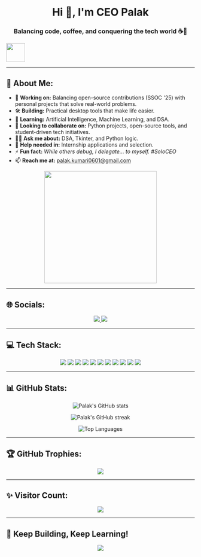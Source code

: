 <h1 align="center">Hi 👋, I'm CEO Palak</h1>
<h3 align="center">Balancing code, coffee, and conquering the tech world ☕🚀</h3>

<img src="https://media.giphy.com/media/hvRJCLFzcasrR4ia7z/giphy.gif" width="50" align="center" />

---

## 💫 About Me:
- 🔭 **Working on:** Balancing open-source contributions (SSOC '25) with personal projects that solve real-world problems.  
- 🛠️ **Building:** Practical desktop tools that make life easier.  
- 🌱 **Learning:** Artificial Intelligence, Machine Learning, and DSA.  
- 🤝 **Looking to collaborate on:** Python projects, open-source tools, and student-driven tech initiatives.  
- 👨‍💻 **Ask me about:** DSA, Tkinter, and Python logic.  
- 💬 **Help needed in:** Internship applications and selection.  
- ⚡ **Fun fact:** *While others debug, I delegate... to myself. #SoloCEO*  
- 📫 **Reach me at:** palak.kumari0601@gmail.com  

<p align="center">
  <img src="https://media.giphy.com/media/qgQUggAC3Pfv687qPC/giphy.gif" width="300" />
</p>

---

## 🌐 Socials:
<p align="center">
  <a href="https://linkedin.com/in/palak-kumari-65188426a/" target="_blank">
    <img src="https://img.shields.io/badge/LinkedIn-%230077B5.svg?style=for-the-badge&logo=linkedin&logoColor=white" />
  </a>
  <a href="mailto:palak.kumari0601@gmail.com">
    <img src="https://img.shields.io/badge/Gmail-D14836?style=for-the-badge&logo=gmail&logoColor=white" />
  </a>
</p>

---

## 💻 Tech Stack:
<p align="center">
  <img src="https://img.shields.io/badge/python-3670A0?style=for-the-badge&logo=python&logoColor=ffdd54" />
  <img src="https://img.shields.io/badge/c-%2300599C.svg?style=for-the-badge&logo=c&logoColor=white" />
  <img src="https://img.shields.io/badge/c++-%2300599C.svg?style=for-the-badge&logo=c%2B%2B&logoColor=white" />
  <img src="https://img.shields.io/badge/mysql-4479A1.svg?style=for-the-badge&logo=mysql&logoColor=white" />
  <img src="https://img.shields.io/badge/Canva-%2300C4CC.svg?style=for-the-badge&logo=Canva&logoColor=white" />
  <img src="https://img.shields.io/badge/Matplotlib-%23ffffff.svg?style=for-the-badge&logo=Matplotlib&logoColor=black" />
  <img src="https://img.shields.io/badge/numpy-%23013243.svg?style=for-the-badge&logo=numpy&logoColor=white" />
  <img src="https://img.shields.io/badge/pandas-%23150458.svg?style=for-the-badge&logo=pandas&logoColor=white" />
  <img src="https://img.shields.io/badge/github-%23121011.svg?style=for-the-badge&logo=github&logoColor=white" />
  <img src="https://img.shields.io/badge/Anaconda-%2344A833.svg?style=for-the-badge&logo=anaconda&logoColor=white" />
  <img src="https://img.shields.io/badge/GoogleCloud-%234285F4.svg?style=for-the-badge&logo=google-cloud&logoColor=white" />
</p>

---

## 📊 GitHub Stats:
<p align="center">
  <img src="https://github-readme-stats.vercel.app/api?username=Palak1725&theme=nightowl&hide_border=false&include_all_commits=true&count_private=true" alt="Palak's GitHub stats" />
</p>
<p align="center">
  <img src="https://github-readme-streak-stats.herokuapp.com/?user=Palak1725&theme=nightowl&hide_border=false" alt="Palak's GitHub streak" />
</p>
<p align="center">
  <img src="https://github-readme-stats.vercel.app/api/top-langs/?username=Palak1725&theme=nightowl&hide_border=false&layout=compact&langs_count=8" alt="Top Languages" />
</p>

---

## 🏆 GitHub Trophies:
<p align="center">
  <img src="https://github-profile-trophy.vercel.app/?username=Palak1725&theme=gruvbox&no-frame=false&no-bg=true&margin-w=4" />
</p>

---

## ✨ Visitor Count:
<p align="center">
  <img src="https://visitcount.itsvg.in/api?id=Palak1725&icon=3&color=1" />
</p>

---

## 🚀 Keep Building, Keep Learning!

<p align="center">
  <img src="https://readme-typing-svg.herokuapp.com?font=Fira+Code&size=22&pause=1000&color=00B2FF&width=435&lines=I+code+.+I+build+.+I+grow+.+;" />
</p>

<!-- Proudly created with GPRM (https://gprm.itsvg.in) -->
